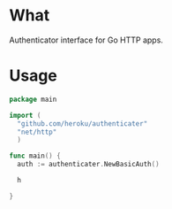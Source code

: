 # What

Authenticator interface for Go HTTP apps.

# Usage

```go
package main

import (
  "github.com/heroku/authenticater"
  "net/http"
  )

func main() {
  auth := authenticater.NewBasicAuth()

  h

}

```

